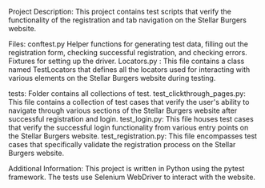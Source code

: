 Project Description:
This project contains test scripts that verify the functionality of the registration and tab navigation on the Stellar Burgers website.

Files:
conftest.py Helper functions for generating test data, filling out the registration form, checking successful registration, and checking errors. Fixtures for setting up the driver.
Locators.py : This file contains a class named TestLocators that defines all the locators used for interacting with various elements on the Stellar Burgers website during testing. 

tests: Folder contains all collections of test.
test_clickthrough_pages.py: This file contains a collection of test cases that verify the user's ability to navigate through various sections of the Stellar Burgers website after successful registration and login.
test_login.py: This file houses test cases that verify the successful login functionality from various entry points on the Stellar Burgers website.
test_registration.py: This file encompasses test cases that specifically validate the registration process on the Stellar Burgers website.

Additional Information:
This project is written in Python using the pytest framework.
The tests use Selenium WebDriver to interact with the website.